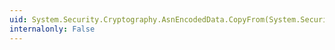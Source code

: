 ```yaml
---
uid: System.Security.Cryptography.AsnEncodedData.CopyFrom(System.Security.Cryptography.AsnEncodedData)
internalonly: False
---
```

